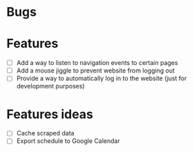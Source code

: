 # Bugs

# Features
- [ ] Add a way to listen to navigation events to certain pages
- [ ] Add a mouse jiggle to prevent website from logging out
- [ ] Provide a way to automatically log in to the website (just for development purposes)

# Features ideas
- [ ] Cache scraped data
- [ ] Export schedule to Google Calendar
